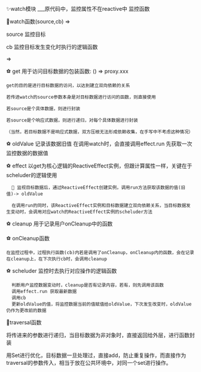 ✨watch模块
  ___原代码中，监控属性不在reactive中
监控函数

🚩watch函数(source,cb)
  =>

  source 监控目标

  cb 监控目标发生变化时执行的逻辑函数

  =>

  ⚽️ get 用于访问目标数据的包装函数: () => proxy.xxx

    get的目的是进行目标数据的访问，以达到建立双向依赖的关系

    若传进watch的source参数本身是对目标数据进行访问的函数，则直接使用

    若source是个具体数据，则进行封装

    若source是个响应式数据，则进行递归，对每个具体数据进行封装

    （当然，若目标数据不是响应式数据，双方压根无法形成依赖收集，在手写中不考虑这种情况）

  ⚽️ oldValue 记录该数据旧值
    在调用watch时，会直接调用effect.run 先获取一次监控数据的数据值

  ⚽️ effect 以get为核心逻辑的ReactiveEffect实例，但跟计算属性一样，关键在于scheluder的逻辑使用

      🌈 监视目标数据后，通过ReactiveEffect创建实例，调用run方法获取该数据的值(旧值)-> oldValue

      在调用run的同时，该ReactiveEffect实例和目标数据建立双向依赖关系，当目标数据发生变动时，会调用对应watch的ReactiveEffect实例的scheluder方法

  ⚽️ cleanup 用于记录用户onCleanup中的函数

  ⚽️ onCleanup函数 

    在监控过程中，过程执行函数(cb)内若是调用了onCleanup，onCleanup内的函数，会在记录在cleanup上，在下次执行cb时，会调用cleanup

  ⚽️ scheluder 监控时去执行对应操作的逻辑函数

      判断用户监控数据变动时，cleanup是否有记录内容，若有，则先调用该函数
      调用effect.run 获取最新数据
      调用cb
      更新oldValue的值，将监控数据当前的值赋值给oldValue，下次发生改变时，oldValue仍作为更改前的数据
      
  🚩traversal函数
  
  将传进来的参数进行递归，当目标数据为非对象时，直接返回给外层，进行函数封装

  用Set进行优化，目标数据一旦处理过，直接add，防止重复操作，而直接作为traversal的参数传入，相当于放在公共环境中，对同一个set进行操作。


      
    
  
  
  
  

  
  
